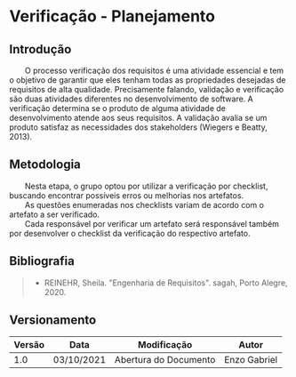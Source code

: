 # Verificação - Planejamento

## Introdução
&emsp;&emsp;O processo verificação dos requisitos é uma atividade essencial e tem o objetivo de garantir que eles tenham todas as propriedades desejadas de requisitos de alta qualidade. Precisamente falando, validação e verificação são duas atividades diferentes no desenvolvimento de software. A verificação determina se o produto de alguma atividade de desenvolvimento atende aos seus requisitos. A validação avalia se um produto satisfaz as necessidades dos stakeholders (Wiegers e Beatty, 2013).

## Metodologia
&emsp;&emsp;Nesta etapa, o grupo optou por utilizar a verificação por checklist, buscando encontrar possíveis erros ou melhorias nos artefatos.<br>
&emsp;&emsp;As questões enumeradas nos checklists variam de acordo com o artefato a ser verificado.<br>
&emsp;&emsp;Cada responsável por verificar um artefato será responsável também por desenvolver o checklist da verificação do respectivo artefato.

## Bibliografia
> - REINEHR, Sheila. "Engenharia de Requisitos". sagah, Porto Alegre, 2020.
## Versionamento
|Versão|Data|Modificação|Autor|
|--|--|--|--|
|1.0|03/10/2021|Abertura do Documento|Enzo Gabriel|